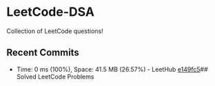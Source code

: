 # LeetCode-DSA
Collection of LeetCode questions!
## Recent Commits
- Time: 0 ms (100%), Space: 41.5 MB (26.57%) - LeetHub [e149fc5](https://github.com/kushalpatel2210/LeetCode/commit/e149fc504639e84b633df28f3b6c1a12b8a16f4b)## Solved LeetCode Problems
